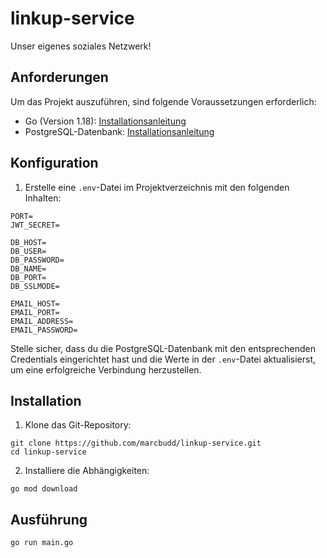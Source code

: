 # linkup-service

Unser eigenes soziales Netzwerk!

## Anforderungen

Um das Projekt auszuführen, sind folgende Voraussetzungen erforderlich:

- Go (Version 1.18): [Installationsanleitung](https://golang.org/doc/install)
- PostgreSQL-Datenbank: [Installationsanleitung](https://www.postgresql.org/download)

## Konfiguration

1. Erstelle eine `.env`-Datei im Projektverzeichnis mit den folgenden Inhalten:

```shell
PORT=
JWT_SECRET=

DB_HOST=
DB_USER=
DB_PASSWORD=
DB_NAME=
DB_PORT=
DB_SSLMODE=

EMAIL_HOST=
EMAIL_PORT=
EMAIL_ADDRESS=
EMAIL_PASSWORD=
```

Stelle sicher, dass du die PostgreSQL-Datenbank mit den entsprechenden Credentials eingerichtet hast und die Werte in der `.env`-Datei aktualisierst, um eine erfolgreiche Verbindung herzustellen.

## Installation

1. Klone das Git-Repository:

```shell
git clone https://github.com/marcbudd/linkup-service.git
cd linkup-service
```

2. Installiere die Abhängigkeiten:

```shell
go mod download
```

## Ausführung

```shell
go run main.go
```